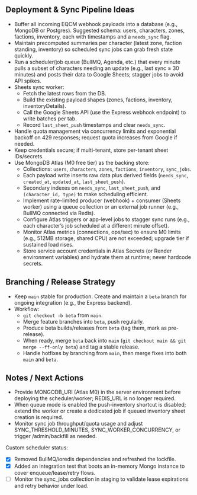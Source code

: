 ## Deployment & Sync Pipeline Ideas

- Buffer all incoming EQCM webhook payloads into a database (e.g., MongoDB or Postgres). Suggested schema: users, characters, zones, factions, inventory, each with timestamps and a `needs_sync` flag.
- Maintain precomputed summaries per character (latest zone, faction standing, inventory) so scheduled sync jobs can grab fresh state quickly.
- Run a scheduler/job queue (BullMQ, Agenda, etc.) that every minute pulls a subset of characters needing an update (e.g., last sync ≥ 30 minutes) and posts their data to Google Sheets; stagger jobs to avoid API spikes.
- Sheets sync worker:
  - Fetch the latest rows from the DB.
  - Build the existing payload shapes (zones, factions, inventory, inventoryDetails).
  - Call the Google Sheets API (use the Express webhook endpoint) to write batches per tab.
  - Record `last_sheet_push` timestamps and clear `needs_sync`.
- Handle quota management via concurrency limits and exponential backoff on 429 responses; request quota increases from Google if needed.
- Keep credentials secure; if multi-tenant, store per-tenant sheet IDs/secrets.
- Use MongoDB Atlas (M0 free tier) as the backing store:
  - Collections: `users`, `characters`, `zones`, `factions`, `inventory`, `sync_jobs`.
  - Each payload write inserts raw data plus derived fields (`needs_sync`, `created_at`, `updated_at`, `last_sheet_push`).
  - Secondary indexes on `needs_sync`, `last_sheet_push`, and `(character_id, type)` to make scheduling efficient.
  - Implement rate-limited producer (webhook) + consumer (Sheets worker) using a queue collection or an external job runner (e.g., BullMQ connected via Redis).
  - Configure Atlas triggers or app-level jobs to stagger sync runs (e.g., each character’s job scheduled at a different minute offset).
  - Monitor Atlas metrics (connections, ops/sec) to ensure M0 limits (e.g., 512MB storage, shared CPU) are not exceeded; upgrade tier if sustained load rises.
  - Store service account credentials in Atlas Secrets (or Render environment variables) and hydrate them at runtime; never hardcode secrets.

## Branching / Release Strategy

- Keep `main` stable for production. Create and maintain a `beta` branch for ongoing integration (e.g., the Express backend).
- Workflow:
  - `git checkout -b beta` from `main`.
  - Merge feature branches into `beta`, push regularly.
  - Produce beta builds/releases from `beta` (tag them, mark as pre-release).
  - When ready, merge `beta` back into `main` (`git checkout main && git merge --ff-only beta`) and tag a stable release.
  - Handle hotfixes by branching from `main`, then merge fixes into both `main` and `beta`.

## Notes / Next Actions

- Provide MONGODB_URI (Atlas M0) in the server environment before deploying the scheduler/worker; REDIS_URL is no longer required.
- When queue mode is enabled the push-inventory shortcut is disabled; extend the worker or create a dedicated job if queued inventory sheet creation is required.
- Monitor sync job throughput/quota usage and adjust SYNC_THRESHOLD_MINUTES, SYNC_WORKER_CONCURRENCY, or trigger /admin/backfill as needed.

Custom scheduler status:

- [x] Removed BullMQ/ioredis dependencies and refreshed the lockfile.
- [x] Added an integration test that boots an in-memory Mongo instance to cover enqueue/lease/retry flows.
- [ ] Monitor the sync_jobs collection in staging to validate lease expirations and retry behavior under load.
